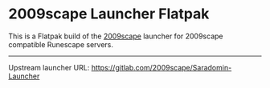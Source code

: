 # 2009scape Launcher Flatpak

This is a Flatpak build of the [2009scape](https://2009scape.org) launcher for 2009scape compatible Runescape servers.

*****

Upstream launcher URL: https://gitlab.com/2009scape/Saradomin-Launcher
